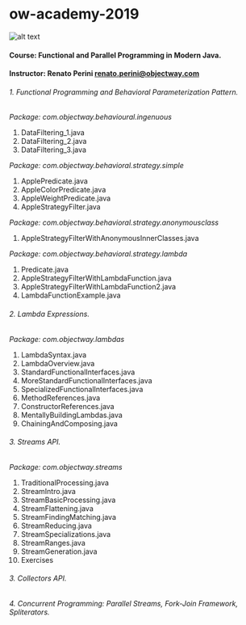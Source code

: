 # ow-academy-2019
![alt text](https://prnewswire2-a.akamaihd.net/p/1893751/sp/189375100/thumbnail/entry_id/1_ioe1w7u8/def_height/1414/def_width/2700/version/100011/type/2/q/100)
 
#### Course: Functional and Parallel Programming in Modern Java.
#### Instructor: Renato Perini <renato.perini@objectway.com>

###### 1. Functional Programming and Behavioral Parameterization Pattern.
*Package: com.objectway.behavioural.ingenuous*
1. DataFiltering_1.java
2. DataFiltering_2.java
3. DataFiltering_3.java

*Package: com.objectway.behavioral.strategy.simple*
1. ApplePredicate.java
2. AppleColorPredicate.java
3. AppleWeightPredicate.java
4. AppleStrategyFilter.java

*Package: com.objectway.behavioral.strategy.anonymousclass*
1. AppleStrategyFilterWithAnonymousInnerClasses.java

*Package: com.objectway.behavioral.strategy.lambda*
1. Predicate.java
2. AppleStrategyFilterWithLambdaFunction.java
3. AppleStrategyFilterWithLambdaFunction2.java
4. LambdaFunctionExample.java

###### 2. Lambda Expressions.
*Package: com.objectway.lambdas*
1. LambdaSyntax.java
2. LambdaOverview.java
3. StandardFunctionalInterfaces.java
4. MoreStandardFunctionalInterfaces.java
5. SpecializedFunctionalInterfaces.java
6. MethodReferences.java
7. ConstructorReferences.java
8. MentallyBuildingLambdas.java
9. ChainingAndComposing.java

###### 3. Streams API.
*Package: com.objectway.streams*
1. TraditionalProcessing.java
2. StreamIntro.java
3. StreamBasicProcessing.java
4. StreamFlattening.java
5. StreamFindingMatching.java
6. StreamReducing.java
7. StreamSpecializations.java
8. StreamRanges.java
9. StreamGeneration.java
10. Exercises

###### 3. Collectors API.

###### 4. Concurrent Programming: Parallel Streams, Fork-Join Framework, Spliterators.